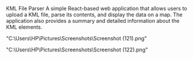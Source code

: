 KML File Parser
A simple React-based web application that allows users to upload a KML file, parse its contents, and display the data on a map. The application also provides a summary and detailed information about the KML elements.

"C:\Users\HP\Pictures\Screenshots\Screenshot (121).png"

"C:\Users\HP\Pictures\Screenshots\Screenshot (122).png"


